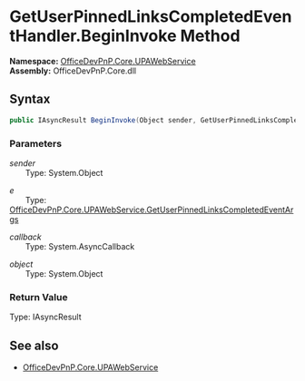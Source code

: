 # GetUserPinnedLinksCompletedEventHandler.BeginInvoke Method  
  

**Namespace:** [OfficeDevPnP.Core.UPAWebService](OfficeDevPnP.Core.UPAWebService.md)  
**Assembly:** OfficeDevPnP.Core.dll  
## Syntax
```C#
public IAsyncResult BeginInvoke(Object sender, GetUserPinnedLinksCompletedEventArgs e, AsyncCallback callback, Object object)
```
### Parameters
*sender*  
&emsp;&emsp;Type: System.Object  

*e*  
&emsp;&emsp;Type: [OfficeDevPnP.Core.UPAWebService.GetUserPinnedLinksCompletedEventArgs](OfficeDevPnP.Core.UPAWebService.GetUserPinnedLinksCompletedEventArgs.md)  

*callback*  
&emsp;&emsp;Type: System.AsyncCallback  

*object*  
&emsp;&emsp;Type: System.Object  

### Return Value
Type: IAsyncResult  

## See also
- [OfficeDevPnP.Core.UPAWebService](OfficeDevPnP.Core.UPAWebService.md)
